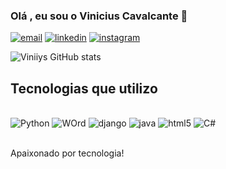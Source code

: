 ### Olá , eu sou o Vinicius Cavalcante 👋

[![email](https://img.shields.io/badge/Gmail-D14836?style=for-the-badge&logo=gmail&logoColor=white)](cavalcantevinicius543@gmail.com)
[![linkedin](https://img.shields.io/badge/LinkedIn-0077B5?style=for-the-badge&logo=linkedin&logoColor=white)](https://www.linkedin.com/in/vin%C3%ADcius-cavalcante-araujo-248a522a5/)
[![instagram](https://img.shields.io/badge/Instagram-E4405F?style=for-the-badge&logo=instagram&logoColor=white)](https://instagram.com/_viniiaraujoo)

![Viniiys GitHub stats](https://github-readme-stats.vercel.app/api?username=Viniiys&show_icons=true&theme=dark)

## Tecnologias que utilizo

<div  style="dispaly: inline_block"><br/>
    <img aling="center" alt="Python" src="https://img.shields.io/badge/Python-14354C?style=for-the-badge&logo=python&logoColor=white" />
    <img aling="center" alt="WOrd" src="https://img.shields.io/badge/Microsoft_Word-2B579A?style=for-the-badge&logo=microsoft-word&logoColor=white" />
    <img aling="center" alt="django" src="https://img.shields.io/badge/Django-092E20?style=for-the-badge&logo=django&logoColor=white" />
    <img aling="center" alt="java" src="https://img.shields.io/badge/Java-ED8B00?style=for-the-badge&logo=openjdk&logoColor=white" />
    <img aling="center" alt="html5" src="https://img.shields.io/badge/HTML5-E34F26?style=for-the-badge&logo=html5&logoColor=white" />
    <img aling="center" alt="C#" src="https://img.shields.io/badge/C%23-239120?style=for-the-badge&logo=c-sharp&logoColor=white" />
    
</div><br/>

Apaixonado por tecnologia!
